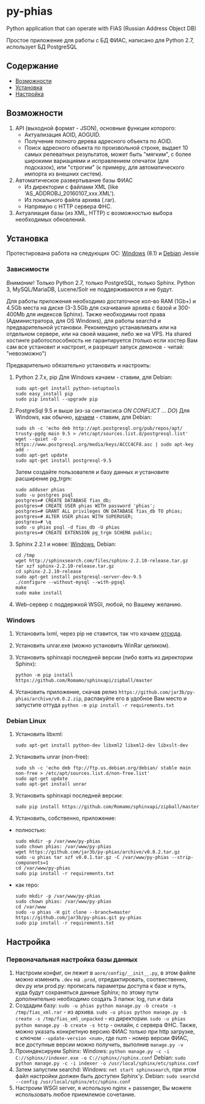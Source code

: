 # py-phias
Python application that can operate with FIAS (Russian Address Object DB)

Простое приложение для работы с БД ФИАС, написано для Python 2.7, использует БД PostgreSQL
## Содержание
 - [Возможности](#Возможности)
 - [Установка](#Установка)
 - [Настройка](#Настройка)

## Возможности
1. API (выходной формат - JSON), основные функции которого:
    - Актуализация AOID, AOGUID.
    - Получение полного дерева адресного объекта по AOID.
    - Поиск адресного объекта по произвольной строке, выдает 10 самых релеватных результатов, может быть "мягким",
    с более широкими вариациями и исправлением опечаток (для подсказок), или "строгим" (к примеру, для автоматического 
    импорта из внешних систем).
2. Автоматическое развертывание базы ФИАС
    - Из директории с файлами XML (like 'AS_ADDROBJ_20160107_xxx.XML').
    - Из локального файла архива (.rar).
    - Напрямую с HTTP сервера ФНС.
3. Актуалиация базы (из XML, HTTP) с возможностью выбора необходимых обновлений.


## Установка
Протестирована работа на следующих ОС: [Windows](#windows) (8.1) и [Debian](#debian-linux) Jessie

### Зависимости

_Внимание_! Только Python 2.7, только PostgreSQL, только Sphinx. Python 3, MySQL/MariaDB, Lucene/Solr не
поддерживаются и не будут.
 
Для работы приложения необходимо достаточное кол-во RAM (1Gb+) и 4.5Gb места на диске 
(3-3.5Gb для скачивания архива с базой и  300-400Mb для индексов Sphinx). Также необходимы root права 
(Администратора, для OS Windows), для работы searchd и предварительной установки. 
Рекомендую устанавливать или на отдельном сервере, или на своей машине, либо же на VPS. 
На shared хостинге работоспособность не гарантируется (только если хостер Вам сам все установит и настроит, 
и разрешит запуск демонов - читай: "невозможно")

Предварительно обязательно установить и настроить:

1. Python 2.7.x, pip
    Для Windows качаем - ставим, для Debian:
    ```
    sudo apt-get install python-setuptools
    sudo easy_install pip
    sudo pip install --upgrade pip 
    ```

2. PostgreSql 9.5 и выше (из-за синтаксиса _ON CONFLICT ... DO_)
    Для Windows, как обычно, [качаем](http://www.enterprisedb.com/products-services-training/pgdownload#windows) - ставим, для Debian:
    ```
    sudo sh -c 'echo deb http://apt.postgresql.org/pub/repos/apt/ trusty-pgdg main 9.5 > /etc/apt/sources.list.d/postgresql.list'
    wget --quiet -O - https://www.postgresql.org/media/keys/ACCC4CF8.asc | sudo apt-key add -
    sudo apt-get update
    sudo apt-get install postgresql-9.5
    ```
    Затем создайте пользователя и базу данных и установите расширение pg_trgm:
    ```
    sudo adduser phias
	sudo -u postgres psql
	postgres=# CREATE DATABASE fias_db;
	postgres=# CREATE USER phias WITH password 'phias';
	postgres=# GRANT ALL privileges ON DATABASE fias_db TO phias;
	postgres=# ALTER USER phias WITH SUPERUSER;
	postgres=# \q
	sudo -u phias psql -d fias_db -U phias
	postgres=# CREATE EXTENSION pg_trgm SCHEMA public;
    ```

3. Sphinx 2.2.1 и новее:
    [Windows](http://sphinxsearch.com/downloads/release/), Debian:
    ```
    cd /tmp
    wget http://sphinxsearch.com/files/sphinx-2.2.10-release.tar.gz
    tar xzf sphinx-2.2.10-release.tar.gz
    cd sphinx-2.2.10-release
    sudo apt-get install postgresql-server-dev-9.5
    ./configure --without-mysql --with-pgsql
    make
    sudo make install
    ```

4. Web-сервер с поддержкой WSGI, любой, по Вашему желанию.

### Windows
1. Установить lxml, через pip не ставится, так что качаем [отсюда](https://pypi.python.org/pypi/lxml/3.5.0).
2. Установить unrar.exe (можно установить WinRar целиком).
3. Установить sphinxapi последней версии (либо взять из директории Sphinx): 

    ```
    python -m pip install https://github.com/Romamo/sphinxapi/zipball/master
    ```
4. Установить приложение, скачав релиз `https://github.com/jar3b/py-phias/archive/v0.0.2.zip`, распакуйте его в удобное
 Вам место и запустите оттуда `python -m pip install -r requirements.txt`

### Debian Linux
1. Установить libxml:

    ```
    sudo apt-get install python-dev libxml2 libxml2-dev libxslt-dev
    ```
2. Установить unrar (non-free):

    ```
    sudo sh -c 'echo deb ftp://ftp.us.debian.org/debian/ stable main non-free > /etc/apt/sources.list.d/non-free.list'
    sudo apt-get update
    sudo apt-get install unrar
    ```
3. Установить sphinxapi последней версии:

    ```
    sudo pip install https://github.com/Romamo/sphinxapi/zipball/master
    ```
4. Установить, собственно, приложение:
 - полностью:
 
    ```
    sudo mkdir -p /var/www/py-phias
    sudo chown phias: /var/www/py-phias
    wget https://github.com/jar3b/py-phias/archive/v0.0.2.tar.gz
    sudo -u phias tar xzf v0.0.1.tar.gz -C /var/www/py-phias --strip-components=1
    cd /var/www/py-phias
    sudo pip install -r requirements.txt
    ```
 - как repo:
 
    ```
    sudo mkdir -p /var/www/py-phias
    sudo chown phias: /var/www/py-phias
    cd /var/www
    sudo -u phias -H git clone --branch=master https://github.com/jar3b/py-phias.git py-phias
    sudo pip install -r requirements.txt
    ```

## Настройка
### Первоначальная настройка базы данных
1. Настроим конфиг, он лежит в `aore/config/__init__.py`, в этом файле можно изменить `.dev` на `.prod`, 
 отредактировать, соотвественно, dev.py или prod.py: прописать параметры доступа к базе и путь, 
 куда будут сохраняться данные Sphinx; по этому пути дополнительно необходимо создать 3 папки: log, run и data
2. Создадим базу:
 `sudo -u phias python manage.py -b create -s /tmp/fias_xml.rar` - из архива.
 `sudo -u phias python manage.py -b create -s /tmp/fias_xml_unpacked` - из директории.
 `sudo -u phias python manage.py -b create -s http` - онлайн, с сервера ФНС.
 Также, можно указать конкретную версию ФИАС _только_ при http загрузке, с ключом `--update-version <num>`, где num - 
 номер версии ФИАС, все доступные версии можно получить, выполнив `manage.py -v`
3. Проиндексируем Sphinx:
 Windows: `python manage.py -c -i C://sphinx//indexer.exe -o C://sphinx//sphinx.conf`
 Debian: `sudo python manage.py -c -i indexer -o /usr/local/sphinx/etc/sphinx.conf`
4. Затем запустим searchd:
 Windows: `net start sphinxsearch`, при этом файл настройки должен быть доступен Sphinx'у.
 Debian: `sudo searchd --config /usr/local/sphinx/etc/sphinx.conf`
5. Настроим WSGI server, я использую nginx + passenger, Вы можете использовать любое приемлемое сочетание.